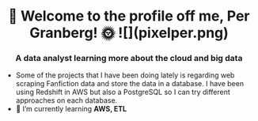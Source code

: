

<h1 align="center">🎺 Welcome to the profile off me, Per Granberg! 🌞 ![](pixelper.png)</h1>
<h3 align="center">A data analyst learning more about the cloud and big data</h3>

- Some of the projects that I have been doing lately is regarding web scraping Fanfiction data and store the data in a database. I have been using Redshift in AWS but also a PostgreSQL so I can try different approaches on each database.
- 🌱 I’m currently learning **AWS, ETL**



